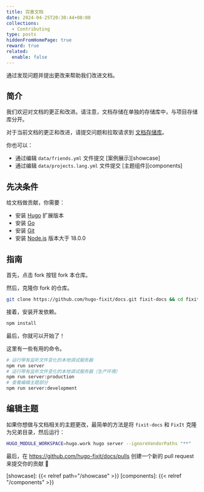 ```yaml
---
title: 完善文档
date: 2024-04-25T20:30:44+08:00
collections:
  - Contributing
type: posts
hiddenFromHomePage: true
reward: true
related:
  enable: false
---
```


通过发现问题并提出更改来帮助我们改进文档。

<!--more-->

## 简介

我们欢迎对文档的更正和改进。请注意，文档存储在单独的存储库中，与项目存储库分开。

对于当前文档的更正和改进，请提交问题和拉取请求到 [文档存储库][docs]。

你也可以：
<!-- markdownlint-disable reference-links-images -->
- 通过编辑 `data/friends.yml` 文件提交 [案例展示][showcase]
- 通过编辑 `data/projects.lang.yml` 文件提交 [主题组件][components]

## 先决条件

给文档做贡献，你需要：

- 安装 [Hugo][hugo] 扩展版本
- 安装 [Go][go]
- 安装 [Git][git]
- 安装 [Node.js][node] 版本大于 18.0.0

## 指南

首先，点击 fork 按钮 fork 本仓库。

然后，克隆你 fork 的仓库。

```bash
git clone https://github.com/hugo-fixit/docs.git fixit-docs && cd fixit-docs
```

接着，安装开发依赖。

```bash
npm install
```

最后，你就可以开始了！

这里有一些有用的命令。

```bash
# 运行带有监听文件变化的本地调试服务器
npm run server
# 运行带有监听文件变化的本地调试服务器（生产环境）
npm run server:production
# 查看编辑主题部分
npm run server:development
```

## 编辑主题

如果你想做与文档相关的主题更改，最简单的方法是将 `fixit-docs` 和 `FixIt` 克隆为兄弟目录，然后运行：

```bash
HUGO_MODULE_WORKSPACE=hugo.work hugo server --ignoreVendorPaths "**"
```

最后，在 <https://github.com/hugo-fixit/docs/pulls> 创建一个新的 pull request 来提交你的贡献 🎉

<!-- link reference definition -->
[docs]: https://github.com/hugo-fixit/docs
[hugo]: https://gohugo.io/installation/
[go]: https://go.dev/doc/install
[git]: https://git-scm.com/book/en/v2/Getting-Started-Installing-Git
[node]: https://nodejs.org/en/download/
[showcase]: {{< relref path="/showcase" >}}
[components]: {{< relref "/components" >}}
